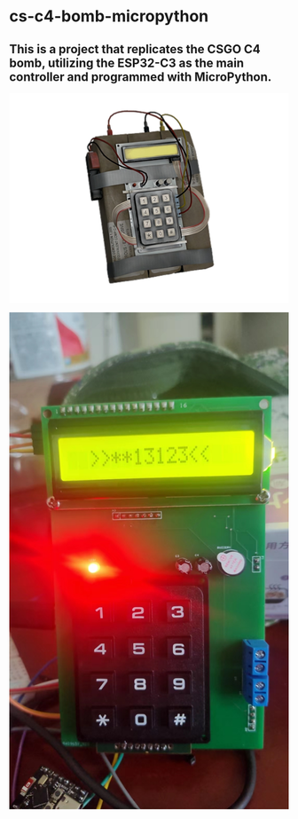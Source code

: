 # cs-c4-bomb-micropython

## This is a project that replicates the CSGO C4 bomb, utilizing the ESP32-C3 as the main controller and programmed with MicroPython.

![](Weapon_c4.jpg)

![](esp32-c4.jpg)

